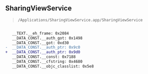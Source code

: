 ## SharingViewService

> `/Applications/SharingViewService.app/SharingViewService`

```diff

   __TEXT.__eh_frame: 0x2084
   __DATA_CONST.__auth_got: 0x1498
   __DATA_CONST.__got: 0xd30
-  __DATA_CONST.__auth_ptr: 0x9c0
+  __DATA_CONST.__auth_ptr: 0x9d0
   __DATA_CONST.__const: 0x7188
   __DATA_CONST.__cfstring: 0x4680
   __DATA_CONST.__objc_classlist: 0x5e8

```
